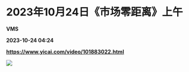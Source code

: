 # 2023年10月24日《市场零距离》上午
**VMS**

**2023-10-24 04:24**

**https://www.yicai.com/video/101883022.html**

![](http://imgcdn.yicai.com/vms-new/2023/10/4419d2f1-8ec2-48b6-babf-a3df1b679f6e.jpg)